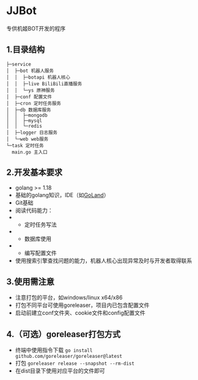 # JJBot
专供机姬BOT开发的程序

## 1.目录结构
```
├─service
│  ├─bot 机器人服务
│  │  ├─botapi 机器人核心
│  │  ├─live BiliBili直播服务
│  │  └─ys 原神服务
│  ├─conf 配置文件
│  ├─cron 定时任务服务
│  ├─db 数据库服务
│  │  ├─mongodb
│  │  ├─mysql
│  │  └─redis
│  ├─logger 日志服务
│  └─web web服务
└─task 定时任务
  main.go 主入口
```

## 2.开发基本要求
- golang >= 1.18
- 基础的golang知识，IDE（如[GoLand](https://www.jetbrains.com/go/)）
- Git基础
- 阅读代码能力：
- - 定时任务写法
- - 数据库使用
- - 编写配置文件
- 使用搜索引擎查找问题的能力，机器人核心出现异常及时与开发者取得联系

## 3.使用需注意
- 注意打包的平台，如windows/linux x64/x86
- 打包不同平台可使用goreleaser，项目内已包含配置文件
- 启动前建立conf文件夹、cookie文件和config配置文件

## 4.（可选）goreleaser打包方式
- 终端中使用指令下载 `go install github.com/goreleaser/goreleaser@latest`
- 打包 `goreleaser release --snapshot --rm-dist`
- 在dist目录下使用对应平台的文件即可
